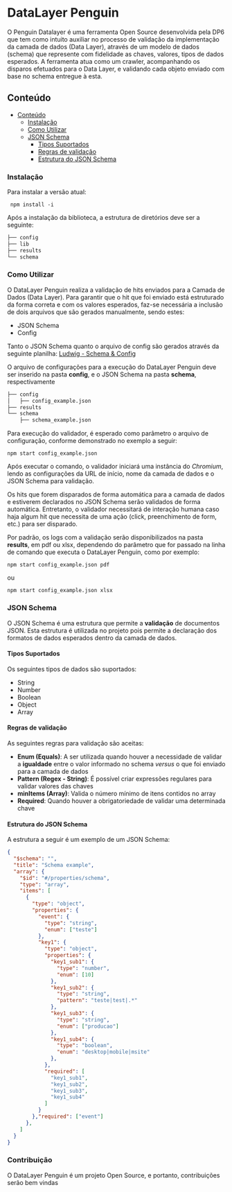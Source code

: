 # DataLayer Penguin

O Penguin Datalayer é uma ferramenta Open Source desenvolvida pela DP6 que tem como intuito auxiliar no processo de validação da implementação da camada de dados (Data Layer), através de um modelo de dados (schema) que represente com fidelidade as chaves, valores, tipos de dados esperados.
A ferramenta atua como um crawler, acompanhando os disparos efetuados para o Data Layer, e validando cada objeto enviado com base no schema entregue à esta.

## Conteúdo
  - [Conteúdo](#conteúdo)
    - [Instalação](#instalação)
    - [Como Utilizar](#como-utilizar)
    - [JSON Schema](#json-schema)
      - [Tipos Suportados](#tipos-suportados)
      - [Regras de validação](#regras-de-validação)
      - [Estrutura do JSON Schema](#estrutura-do-json-schema)



### Instalação

Para instalar a versão atual:

``` npm install -i```

Após a instalação da biblioteca, a estrutura de diretórios deve ser a seguinte:

```bash
├── config
├── lib
├── results
└── schema
```

### Como Utilizar

O DataLayer Penguin realiza a validação de hits enviados para a Camada de Dados (Data Layer). 
Para garantir que o hit que foi enviado está estruturado da forma correta e com os valores esperados, faz-se necessária a inclusão de dois arquivos que são gerados manualmente, sendo estes:

 - JSON Schema
 - Config

Tanto o JSON Schema quanto o arquivo de config são gerados através da seguinte planilha:
[Ludwig - Schema & Config](https://docs.google.com/spreadsheets/d/19FZ7NzUBj50RABrHdJwSBjN9cdz3xHWxILBtlmqLVHs/edit#gid=2104489795)

O arquivo de configurações para a execução do DataLayer Penguin deve ser inserido na pasta **config**, e o JSON Schema na pasta **schema**, respectivamente

```bash
├── config
│   ├── config_example.json
├── results
└── schema
    ├── schema_example.json    
```

Para execução do validador, é esperado como parâmetro o arquivo de configuração, conforme demonstrado no exemplo a seguir:

```npm start config_example.json```

Após executar o comando, o validador iniciará uma instância do *Chromium*, lendo as configurações da URL de início, nome da camada de dados e o JSON Schema para validação. 

Os hits que forem disparados de forma automática para a camada de dados e estiverem declarados no JSON Schema serão validados de forma automática. Entretanto, o validador necessitará de interação humana caso haja algum hit que necessita de uma ação (click, preenchimento de form, etc.) para ser disparado.

Por padrão, os logs com a validação serão disponibilizados na pasta **results**, em pdf ou xlsx, dependendo do parâmetro que for passado na linha de comando que executa o DataLayer Penguin, como por exemplo:

```nodejs
npm start config_example.json pdf
```

ou

```nodejs
npm start config_example.json xlsx
```


### JSON Schema

O JSON Schema é uma estrutura que permite a **validação** de documentos JSON. Esta estrutura é utilizada no projeto pois permite a declaração dos formatos de dados esperados dentro da camada de dados.

#### Tipos Suportados

Os seguintes tipos de dados são suportados:

- String
- Number
- Boolean
- Object
- Array

#### Regras de validação

As seguintes regras para validação são aceitas:

- **Enum (Equals)**: A ser utilizada quando houver a necessidade de validar a **igualdade** entre o valor informado no schema *versus* o que foi enviado para a camada de dados
- **Pattern (Regex - String)**: É possível criar expressões regulares para validar valores das chaves 
- **minItems (Array)**: Valida o número mínimo de itens contidos no array
- **Required**: Quando houver a obrigatoriedade de validar uma determinada chave


#### Estrutura do JSON Schema

A estrutura a seguir é um exemplo de um JSON Schema:

```json
{
  "$schema": "",
  "title": "Schema example",
  "array": {
    "$id": "#/properties/schema",
    "type": "array",
    "items": [
      {
        "type": "object",
        "properties": {
          "event": {
            "type": "string",
            "enum": ["teste"]
          },
          "key1": {
            "type": "object",
            "properties": {
              "key1_sub1": {
                "type": "number",
                "enum": [10]
              },
              "key1_sub2": {
                "type": "string",
                "pattern": "teste|test|.*"
              },
              "key1_sub3": {
                "type": "string",
                "enum": ["producao"]
              },
              "key1_sub4": {
                "type": "boolean",
                "enum": "desktop|mobile|msite"
              },
            },
            "required": [
              "key1_sub1",
              "key1_sub2",
              "key1_sub3",
              "key1_sub4"
            ]
          }
        },"required": ["event"]
      },
    ]
  }
}

```

### Contribuição

O DataLayer Penguin é um projeto Open Source, e portanto, contribuições serão bem vindas

